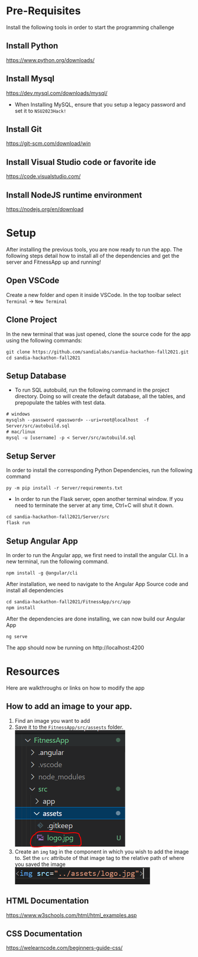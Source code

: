 # Pre-Requisites
Install the following tools in order to start the programming challenge

## Install Python 
https://www.python.org/downloads/

## Install Mysql
https://dev.mysql.com/downloads/mysql/

- When Installing MySQL, ensure that you setup a legacy password and set it to `NSU2023Hack!`

## Install Git 
https://git-scm.com/download/win

## Install Visual Studio code or favorite ide
https://code.visualstudio.com/

## Install NodeJS runtime environment
https://nodejs.org/en/download

# Setup
After installing the previous tools, you are now ready to run the app. The following steps detail how to install all of the dependencies and get the server and FitnessApp up and running!

## Open VSCode
Create a new folder and open it inside VSCode. In the top toolbar select `Terminal` -> `New Terminal`

## Clone Project
In the new terminal that was just opened, clone the source code for the app using the following commands:
```
git clone https://github.com/sandialabs/sandia-hackathon-fall2021.git
cd sandia-hackathon-fall2021
```
## Setup Database
- To run SQL autobuild, run the following command in the project directory. Doing so will create the default database, all the tables, and prepopulate the tables with test data.
```
# windows
mysqlsh --password <password> --uri=root@localhost  -f Server/src/autobuild.sql
# mac/linux
mysql -u [username] -p < Server/src/autobuild.sql
```

## Setup Server
In order to install the corresponding Python Dependencies, run the following command
```
py -m pip install -r Server/requirements.txt
```
- In order to run the Flask server, open another terminal window. If you need to terminate the server at any time, Ctrl+C will shut it down. 
```
cd sandia-hackathon-fall2021/Server/src
flask run
```

## Setup Angular App
In order to run the Angular app, we first need to install the angular CLI. In a new terminal, run the following command.

```
npm install -g @angular/cli
```

After installation, we need to navigate to the Angular App Source code and install all dependencies
```
cd sandia-hackathon-fall2021/FitnessApp/src/app
npm install
```
After the dependencies are done installing, we can now build our Angular App
```
ng serve
```
The app should now be running on http://localhost:4200

# Resources
Here are walkthroughs or links on how to modify the app
## How to add an image to your app.
1. Find an image you want to add
2. Save it to the `FitnessApp/src/assests` folder. <br />
![Screenshot](https://github.com/sandialabs/sandia-hackathon-fall2021/blob/master/resources/image2.PNG)
3. Create an `img` tag in the component in which you wish to add the image to. Set the `src` attribute of that image tag to the relative path of where you saved the image ![Screenshot](https://github.com/sandialabs/sandia-hackathon-fall2021/blob/master/resources/image1.PNG)

## HTML Documentation
https://www.w3schools.com/html/html_examples.asp
## CSS Documentation
https://welearncode.com/beginners-guide-css/
